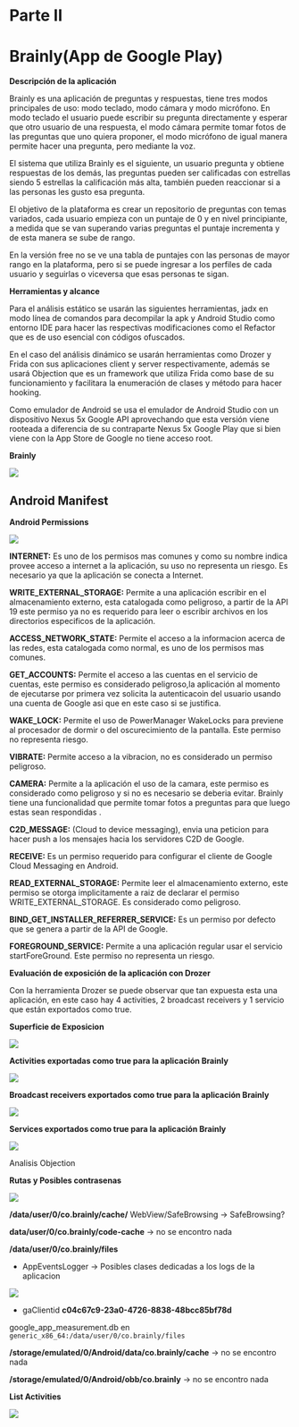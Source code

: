 # Parte II

# Brainly(App de Google Play)

**Descripción de la aplicación**

Brainly es una aplicación de preguntas y respuestas, tiene tres modos principales de uso: modo teclado, modo cámara y modo micrófono. En modo teclado el usuario puede escribir su pregunta directamente y esperar que otro usuario de una respuesta, el modo cámara permite tomar fotos de las preguntas que uno quiera proponer, el modo micrófono de igual manera permite hacer una pregunta, pero mediante la voz.

El sistema que utiliza Brainly es el siguiente, un usuario pregunta y obtiene respuestas de los demás, las preguntas pueden ser calificadas con estrellas siendo 5 estrellas la calificación más alta, también pueden reaccionar si a las personas les gusto esa pregunta.

El objetivo de la plataforma es crear un repositorio de preguntas con temas variados, cada usuario empieza con un puntaje de 0 y en nivel principiante, a medida que se van superando varias preguntas el puntaje incrementa y de esta manera se sube de rango.

En la versión free no se ve una tabla de puntajes con las personas de mayor rango en la plataforma, pero si se puede ingresar a los perfiles de cada usuario y seguirlas o viceversa que esas personas te sigan. 

**Herramientas y alcance**

Para el análisis estático se usarán las siguientes herramientas, jadx en modo línea de comandos para decompilar la apk y Android Studio como entorno IDE para hacer las respectivas modificaciones como el Refactor que es de uso esencial con códigos ofuscados.

En el caso del análisis dinámico se usarán herramientas como Drozer y Frida con sus aplicaciones client y server respectivamente, además se usará Objection que es un framework que utiliza Frida como base de su funcionamiento y facilitara la enumeración de clases y método para hacer hooking.

Como emulador de Android se usa el emulador de Android Studio con un dispositivo Nexus 5x Google API aprovechando que esta versión viene rooteada a diferencia de su contraparte Nexus 5x Google Play que si bien viene con la App Store de Google no tiene acceso root.

**Brainly**

![](/images/modulo7.2/brainly.png)

## Android Manifest

**Android Permissions**

![](/images/modulo7.2/img1.png)

**INTERNET:** Es uno de los permisos mas comunes y como su nombre indica provee acceso a internet a la aplicación, su uso no representa un riesgo. Es necesario ya que la aplicación se conecta a Internet.

**WRITE_EXTERNAL_STORAGE:** Permite a una aplicación escribir en el almacenamiento externo, esta catalogada como peligroso, a partir de la API 19 este permiso ya no es requerido para leer o escribir archivos en los directorios especificos de la aplicación.

**ACCESS_NETWORK_STATE:** Permite el acceso a la informacion acerca de las redes, esta catalogada como normal, es uno de los permisos mas comunes.

**GET_ACCOUNTS:** Permite el acceso a las cuentas en el servicio de cuentas, este permiso es considerado peligroso,la aplicación al momento de ejecutarse por primera vez solicita la autenticacoin del usuario usando una cuenta de Google asi que en este caso si se justifica.

**WAKE_LOCK:** Permite el uso de PowerManager WakeLocks para previene al procesador de dormir o del oscurecimiento de la pantalla. Este permiso no representa riesgo.

**VIBRATE:** Permite acceso a la vibracion, no es considerado un permiso peligroso.

**CAMERA:** Permite a la aplicación el uso de la camara, este permiso es considerado como peligroso y si no es necesario se deberia evitar. Brainly tiene una funcionalidad que permite tomar fotos a preguntas para que luego estas sean respondidas .

**C2D_MESSAGE:** (Cloud to device messaging), envia una peticion para hacer push a los mensajes hacia los servidores C2D de Google.

**RECEIVE:** Es un permiso requerido para configurar el cliente de Google Cloud Messaging en Android.

**READ_EXTERNAL_STORAGE:** Permite leer el almacenamiento externo, este permiso se otorga implicitamente a raiz de declarar el permiso WRITE_EXTERNAL_STORAGE. Es considerado como peligroso.

**BIND_GET_INSTALLER_REFERRER_SERVICE:** Es un permiso por defecto que se genera a partir de la API de Google. 

**FOREGROUND_SERVICE:** Permite a una aplicación regular usar el servicio startForeGround. Este permiso no representa un riesgo. 

**Evaluación de exposición de la aplicación con Drozer**

Con la herramienta Drozer se puede observar que tan expuesta esta una aplicación, en este caso hay 4 activities, 2 broadcast receivers y 1 servicio que están exportados como true.

**Superficie de Exposicion**

![](/images/modulo7.2/img2.png)

**Activities exportadas como true para la aplicación Brainly**

![](/images/modulo7.2/img3.png)

**Broadcast receivers exportados como true para la aplicación Brainly**

![](/images/modulo7.2/img4.png)

**Services exportados como true para la aplicación Brainly**

![](/images/modulo7.2/img5.png)

Analisis Objection

**Rutas y Posibles contrasenas**

![](/images/modulo7.2/img6.png)

**/data/user/0/co.brainly/cache/** WebView/SafeBrowsing  -> SafeBrowsing?

**data/user/0/co.brainly/code-cache** -> no se encontro nada

**/data/user/0/co.brainly/files**

  + AppEventsLogger -> Posibles clases dedicadas a los logs de la aplicacion
  
  ![](/images/modulo7.2/appeventlogger.png)
  
  + gaClientid **c04c67c9-23a0-4726-8838-48bcc85bf78d**

google_app_measurement.db en `generic_x86_64:/data/user/0/co.brainly/files`

**/storage/emulated/0/Android/data/co.brainly/cache** -> no se encontro nada

**/storage/emulated/0/Android/obb/co.brainly** -> no se encontro nada

**List Activities**

![](/images/modulo7.2/img7.png)







